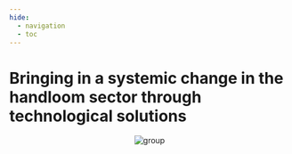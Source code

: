 ```yaml
---
hide:
  - navigation
  - toc
---
```

# Bringing in a systemic change in the handloom sector through technological solutions
<p align="center"><img alt="group" src="../../images/front_textile.jpg" /></p>

